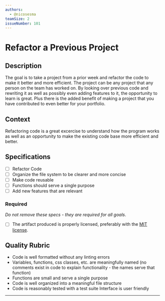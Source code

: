 ```yaml
---
authors:
  - @nicosesma
teamSize: 2
issueNumber: 101
---
```


# Refactor a Previous Project

## Description

The goal is to take a project from a prior week and refactor the code to make it better and more efficient. The project can be any project that any person on the team has worked on. By looking over previous code and rewriting it as well as possibly even adding features to it, the opportunity to learn is great. Plus there is the added benefit of making a project that you have contributed to even better for your portfolio.
## Context

Refactoring code is a great excercise to understand how the program works as well as an opportunity to make the existing code base more efficient and better.
## Specifications
- [ ] Refactor Code
- [ ] Organize the file system to be clearer and more concise
- [ ] Make code reusable
- [ ] Functions should serve a single purpose
- [ ] Add new features that are relevant
### Required

_Do not remove these specs - they are required for all goals_.
- [ ] The artifact produced is properly licensed, preferably with the [MIT license](https://opensource.org/licenses/MIT).
## Quality Rubric
- Code is well formatted without any linting errors
- Variables, functions, css classes, etc. are meaningfully named (no comments exist in code to explain functionality - the names serve that function)
- Functions are small and serve a single purpose
- Code is well organized into a meaningful file structure
- Code is reasonably tested with a test suite
  Interface is user friendly

---





